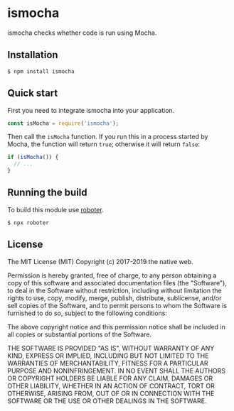 # ismocha

ismocha checks whether code is run using Mocha.

## Installation

```shell
$ npm install ismocha
```

## Quick start

First you need to integrate ismocha into your application.

```javascript
const isMocha = require('ismocha');
```

Then call the `isMocha` function. If you run this in a process started by Mocha, the function will return `true`; otherwise it will return `false`:

```javascript
if (isMocha()) {
  // ...
}
```

## Running the build

To build this module use [roboter](https://www.npmjs.com/package/roboter).

```shell
$ npx roboter
```

## License

The MIT License (MIT)
Copyright (c) 2017-2019 the native web.

Permission is hereby granted, free of charge, to any person obtaining a copy of this software and associated documentation files (the "Software"), to deal in the Software without restriction, including without limitation the rights to use, copy, modify, merge, publish, distribute, sublicense, and/or sell copies of the Software, and to permit persons to whom the Software is furnished to do so, subject to the following conditions:

The above copyright notice and this permission notice shall be included in all copies or substantial portions of the Software.

THE SOFTWARE IS PROVIDED "AS IS", WITHOUT WARRANTY OF ANY KIND, EXPRESS OR IMPLIED, INCLUDING BUT NOT LIMITED TO THE WARRANTIES OF MERCHANTABILITY, FITNESS FOR A PARTICULAR PURPOSE AND NONINFRINGEMENT. IN NO EVENT SHALL THE AUTHORS OR COPYRIGHT HOLDERS BE LIABLE FOR ANY CLAIM, DAMAGES OR OTHER LIABILITY, WHETHER IN AN ACTION OF CONTRACT, TORT OR OTHERWISE, ARISING FROM, OUT OF OR IN CONNECTION WITH THE SOFTWARE OR THE USE OR OTHER DEALINGS IN THE SOFTWARE.
